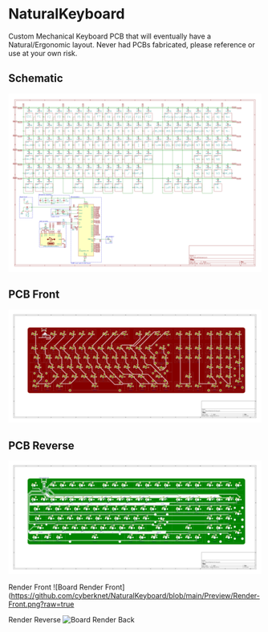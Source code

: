 # NaturalKeyboard
Custom Mechanical Keyboard PCB that will eventually have a Natural/Ergonomic layout. Never had PCBs fabricated, please reference or use at your own risk.

## Schematic
![Keyboard Schematic](https://github.com/cyberknet/NaturalKeyboard/blob/main/Preview/Schematic.png?raw=true)

## PCB Front
![Front PCB Design](https://github.com/cyberknet/NaturalKeyboard/raw/main/Preview/front_pcb.svg)

## PCB Reverse
![Reverse PCB Design](https://github.com/cyberknet/NaturalKeyboard/raw/main/Preview/back_pcb.svg)

Render Front
![Board Render Front](https://github.com/cyberknet/NaturalKeyboard/blob/main/Preview/Render-Front.png?raw=true

Render Reverse
![Board Render Back](https://github.com/cyberknet/NaturalKeyboard/blob/main/Preview/Render-Reverse.png?raw=true)
